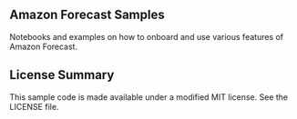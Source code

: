 ## Amazon Forecast Samples

Notebooks and examples on how to onboard and use various features of Amazon Forecast.

## License Summary

This sample code is made available under a modified MIT license. See the LICENSE file.
